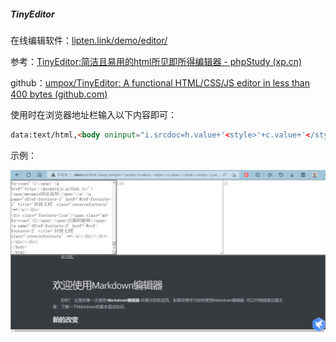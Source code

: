 ##### TinyEditor

在线编辑软件：[lipten.link/demo/editor/](http://lipten.link/demo/editor/)

参考：[TinyEditor:简洁且易用的html所见即所得编辑器 - phpStudy (xp.cn)](https://www.xp.cn/b.php/3451.html)

github：[umpox/TinyEditor: A functional HTML/CSS/JS editor in less than 400 bytes (github.com)](https://github.com/umpox/TinyEditor)

使用时在浏览器地址栏输入以下内容即可：

```html
data:text/html,<body oninput="i.srcdoc=h.value+'<style>'+c.value+'</style><script>'+j.value+'</script>'"><style>textarea,iframe{width:100%;height:50%}body{margin:0}textarea{width:33.33%;font-size:18}</style><textarea placeholder=HTML id=h></textarea><textarea placeholder=CSS id=c></textarea><textarea placeholder=JS id=j></textarea><iframe id=i>
```

示例：

<img src="../../../img/image-20221003213747298.png" alt="image-20221003213747298" style="zoom:50%;" />

